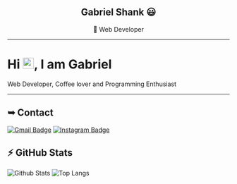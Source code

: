 <div align="center">

## Gabriel Shank 😃
🎈 Web Developer

</div>

---

<h1 align = "justify"> Hi <img src="https://media.giphy.com/media/hvRJCLFzcasrR4ia7z/giphy.gif" width="25px">, I am Gabriel</h1>
<p align = "justify">Web Developer, Coffee lover and Programming Enthusiast</p>

---

## ➥ Contact

[![Gmail Badge](https://img.shields.io/badge/-shankcgc@gmail.com-c14438?style=flat-square&logo=Gmail&logoColor=white&link=mailto:shankcgc@gmail.com)](mailto:shankcgc@gmail.com)
[![Instagram Badge](https://img.shields.io/badge/-shank7.gg-purple?style=flat-square&logo=instagram&logoColor=white&link=https://www.instagram.com/shank7.gg?hl=pt-br)](https://www.instagram.com/shank7.gg)

## ⚡ GitHub Stats

![Github Stats](https://github-readme-stats.vercel.app/api?username=Gabriel-Shank&show_icons=true&count_private=true&show_icons=true&include_all_commits=true)
![Top Langs](https://github-readme-stats.vercel.app/api/top-langs/?username=Gabriel-Shank&hide=TeX&layout=compact)
